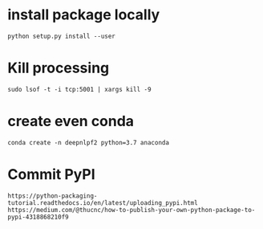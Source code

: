 # install package locally
    
    python setup.py install --user

# Kill processing

    sudo lsof -t -i tcp:5001 | xargs kill -9

# create even conda

    conda create -n deepnlpf2 python=3.7 anaconda

# Commit PyPI

    https://python-packaging-tutorial.readthedocs.io/en/latest/uploading_pypi.html
    https://medium.com/@thucnc/how-to-publish-your-own-python-package-to-pypi-4318868210f9

